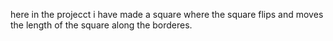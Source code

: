 here in the projecct i have made a square where the square flips and moves the length of the square along the borderes.
